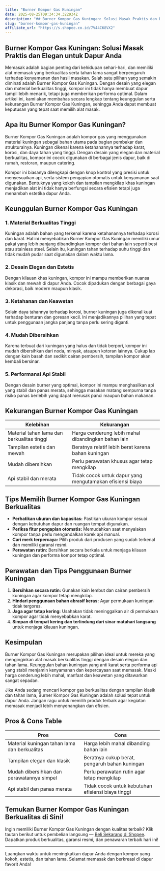 ```yaml
---
title: "Burner Kompor Gas Kuningan"
date: 2025-08-25T09:34:34.322934Z
description: "## Burner Kompor Gas Kuningan: Solusi Masak Praktis dan Elegan untuk Dapur Anda..."
slug: "burner-kompor-gas-kuningan"
affiliate_url: "https://s.shopee.co.id/7V44C68VX2"
---
```

## Burner Kompor Gas Kuningan: Solusi Masak Praktis dan Elegan untuk Dapur Anda

Memasak adalah bagian penting dari kehidupan sehari-hari, dan memiliki alat memasak yang berkualitas serta tahan lama sangat berpengaruh terhadap kenyamanan dan hasil masakan. Salah satu pilihan yang semakin diminati adalah Burner Kompor Gas Kuningan. Dengan desain yang elegan dan material berkualitas tinggi, kompor ini tidak hanya membuat dapur tampil lebih menarik, tetapi juga memberikan performa optimal. Dalam artikel ini, kami akan membahas secara lengkap tentang keunggulan serta kekurangan Burner Kompor Gas Kuningan, sehingga Anda dapat membuat keputusan yang tepat saat memilih alat masak.

## Apa itu Burner Kompor Gas Kuningan?

Burner Kompor Gas Kuningan adalah kompor gas yang menggunakan material kuningan sebagai bahan utama pada bagian pembakar dan strukturalnya. Kuningan dikenal karena ketahanannya terhadap karat, korosi, dan daya tahan yang tinggi. Dengan desain yang elegan dan material berkualitas, kompor ini cocok digunakan di berbagai jenis dapur, baik di rumah, restoran, maupun catering.

Kompor ini biasanya dilengkapi dengan knop kontrol yang presisi untuk menyesuaikan api, serta sistem pengapian otomatis untuk kenyamanan saat digunakan. Bentuknya yang kokoh dan tampilan mengkilap khas kuningan menjadikan alat ini tidak hanya berfungsi secara efisien tetapi juga menambah estetika dapur Anda.

## Keunggulan Burner Kompor Gas Kuningan

### 1. Material Berkualitas Tinggi

Kuningan adalah bahan yang terkenal karena ketahanannya terhadap korosi dan karat. Hal ini menyebabkan Burner Kompor Gas Kuningan memiliki umur pakai yang lebih panjang dibandingkan kompor dari bahan lain seperti besi atau stainless steel. Selain itu, kuningan tahan terhadap suhu tinggi dan tidak mudah pudar saat digunakan dalam waktu lama.

### 2. Desain Elegan dan Estetis

Dengan kilauan khas kuningan, kompor ini mampu memberikan nuansa klasik dan mewah di dapur Anda. Cocok dipadukan dengan berbagai gaya dekorasi, baik modern maupun klasik.

### 3. Ketahanan dan Keawetan

Selain daya tahannya terhadap korosi, burner kuningan juga dikenal kuat terhadap benturan dan goresan kecil. Ini menjadikannya pilihan yang tepat untuk penggunaan jangka panjang tanpa perlu sering diganti.

### 4. Mudah Dibersihkan

Karena terbuat dari kuningan yang halus dan tidak berpori, kompor ini mudah dibersihkan dari noda, minyak, ataupun kotoran lainnya. Cukup lap dengan kain basah dan sedikit cairan pembersih, tampilan kompor akan kembali bersinar.

### 5. Performansi Api Stabil

Dengan desain burner yang optimal, kompor ini mampu menghasilkan api yang stabil dan panas merata, sehingga masakan matang sempurna tanpa risiko panas berlebih yang dapat merusak panci maupun bahan makanan.

## Kekurangan Burner Kompor Gas Kuningan

| Kelebihan | Kekurangan                  |
|------------|----------------------------|
| Material tahan lama dan berkualitas tinggi | Harga cenderung lebih mahal dibandingkan bahan lain |
| Tampilan estetis dan mewah | Beratnya relatif lebih berat karena bahan kuningan |
| Mudah dibersihkan | Perlu perawatan khusus agar tetap mengkilap |
| Api stabil dan merata | Tidak cocok untuk dapur yang mengutamakan efisiensi biaya |

## Tips Memilih Burner Kompor Gas Kuningan Berkualitas

- **Perhatikan ukuran dan kapasitas:** Pastikan ukuran kompor sesuai dengan kebutuhan dapur dan ruangan tempat digunakan.
- **Periksa fitur pengapian otomatis:** Memudahkan saat menyalakan kompor tanpa perlu mengandalkan korek api manual.
- **Cari merk terpercaya:** Pilih produk dari produsen yang sudah terkenal dan memiliki garansi resmi.
- **Perawatan rutin:** Bersihkan secara berkala untuk menjaga kilauan kuningan dan performa kompor tetap optimal.

## Perawatan dan Tips Penggunaan Burner Kuningan

1. **Bersihkan secara rutin:** Gunakan kain lembut dan cairan pembersih kuningan agar kompor tetap mengkilap.
2. **Hindari penggunaan bahan abrasif keras:** Agar permukaan kuningan tidak tergores.
3. **Jaga agar tetap kering:** Usahakan tidak meninggalkan air di permukaan kompor agar tidak menyebabkan karat.
4. **Simpan di tempat kering dan terlindung dari sinar matahari langsung** untuk menjaga kilauan kuningan.

## Kesimpulan

Burner Kompor Gas Kuningan merupakan pilihan ideal untuk mereka yang menginginkan alat masak berkualitas tinggi dengan desain elegan dan tahan lama. Keunggulan bahan kuningan yang anti karat serta performa api yang stabil menjamin kenyamanan dan kepercayaan saat memasak. Meski harga cenderung lebih mahal, manfaat dan keawetan yang ditawarkan sangat sepadan.

Jika Anda sedang mencari kompor gas berkualitas dengan tampilan klasik dan tahan lama, Burner Kompor Gas Kuningan adalah solusi tepat untuk dapur Anda. Jangan ragu untuk memilih produk terbaik agar kegiatan memasak menjadi lebih menyenangkan dan efisien.

## Pros & Cons Table

| **Pros** | **Cons** |
|-----------------------|------------------------------|
| Material kuningan tahan lama dan berkualitas | Harga lebih mahal dibanding bahan lain |
| Tampilan elegan dan klasik | Beratnya cukup berat, pengaruh bahan kuningan |
| Mudah dibersihkan dan perawatannya simpel | Perlu perawatan rutin agar tetap mengkilap |
| Api stabil dan panas merata | Tidak cocok untuk kebutuhan efisiensi biaya tinggi |

## Temukan Burner Kompor Gas Kuningan Berkualitas di Sini!

Ingin memiliki Burner Kompor Gas Kuningan dengan kualitas terbaik? Klik tautan berikut untuk pembelian langsung — [Beli Sekarang di Shopee](https://s.shopee.co.id/7V44C68VX2). Dapatkan produk berkualitas, garansi resmi, dan penawaran terbaik hari ini!

---

Luangkan waktu untuk meningkatkan dapur Anda dengan kompor yang kokoh, estetis, dan tahan lama. Selamat memasak dan berkreasi di dapur favorit Anda!